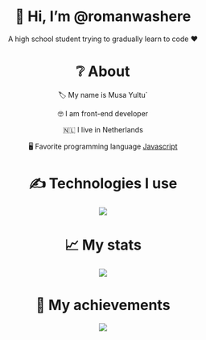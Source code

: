 <div align="center">
<h1> 👋 Hi, I’m @romanwashere </h1>
<p> A high school student trying to gradually learn to code ❤ </p>
  
<h1> ❔ About </h1>
  <p> 🏷 My name is Musa Yultu` </p>
  <p> 🤓 I am front-end developer </p>
  <p> 🇳🇱 I live in Netherlands </p>
  <p> 🖥 Favorite programming language <a href="https://en.wikipedia.org/wiki/JavaScript"> Javascript </a> </p>


<h1> ✍ Technologies I use </h1>
<img src="https://skillicons.dev/icons?i=js,cs,react,nodejs,mongodb,html,css,vscode,atom,discord&theme=dark" />

<h1> 📈 My stats </h1>
<img src="https://github-readme-stats.vercel.app/api?username=musayultuz&show_icons=true&theme=dark" />

<h1> 💎 My achievements </h1>
<img src="https://github-profile-trophy.vercel.app/?username=musayultuz&theme=onedark" />

